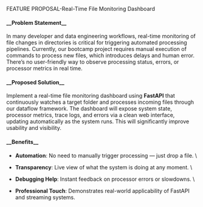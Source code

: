 
FEATURE PROPOSAL-Real-Time File Monitoring Dashboard

<h4>__Problem Statement__</h4>


In many developer and data engineering workflows, real-time monitoring of file changes in directories is critical for triggering automated processing pipelines. Currently, our bootcamp project requires manual execution of commands to process new files, which introduces delays and human error. There’s no user-friendly way to observe processing status, errors, or processor metrics in real time.

<h4>__Proposed Solution__</h4>


Implement a real-time file monitoring dashboard using __FastAPI__ that continuously watches a target folder and processes incoming files through our dataflow framework. The dashboard will expose system state, processor metrics, trace logs, and errors via a clean web interface, updating automatically as the system runs. This will significantly improve usability and visibility.

<h4>__Benefits__</h4>




* __Automation__: No need to manually trigger processing — just drop a file. \

* __Transparency__: Live view of what the system is doing at any moment. \

* __Debugging Help__: Instant feedback on processor errors or slowdowns. \

* __Professional Touch__: Demonstrates real-world applicability of FastAPI and streaming systems.